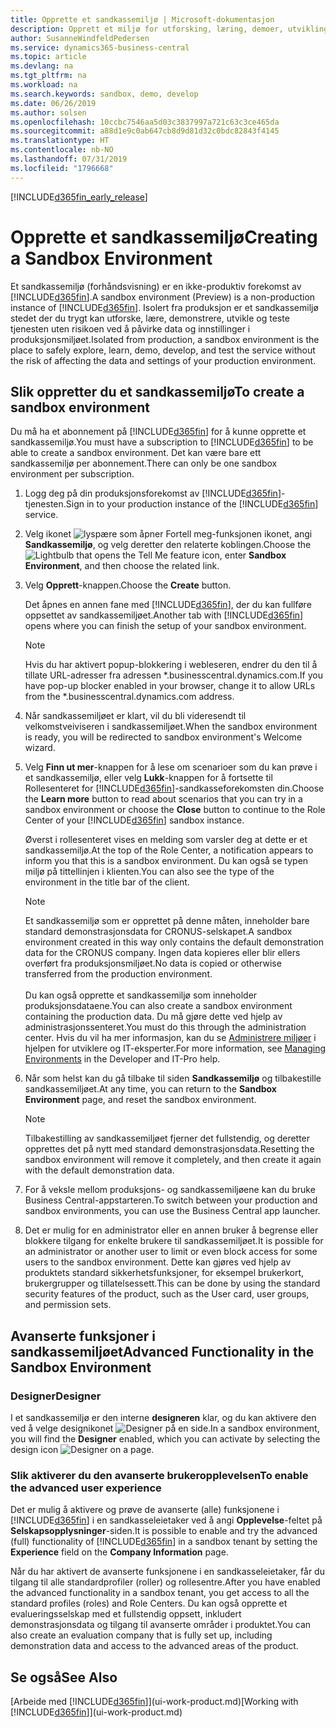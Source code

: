 ```yaml
---
title: Opprette et sandkassemiljø | Microsoft-dokumentasjon
description: Opprett et miljø for utforsking, læring, demoer, utvikling og testing.
author: SusanneWindfeldPedersen
ms.service: dynamics365-business-central
ms.topic: article
ms.devlang: na
ms.tgt_pltfrm: na
ms.workload: na
ms.search.keywords: sandbox, demo, develop
ms.date: 06/26/2019
ms.author: solsen
ms.openlocfilehash: 10ccbc7546aa5d03c3837997a721c63c3ce465da
ms.sourcegitcommit: a88d1e9c0ab647cb8d9d81d32c0bdc82843f4145
ms.translationtype: HT
ms.contentlocale: nb-NO
ms.lasthandoff: 07/31/2019
ms.locfileid: "1796668"
---
```

[!INCLUDE[d365fin_early_release](includes/d365fin_early_release.md.md)]

# <a name="creating-a-sandbox-environment"></a><span data-ttu-id="8c729-103">Opprette et sandkassemiljø</span><span class="sxs-lookup"><span data-stu-id="8c729-103">Creating a Sandbox Environment</span></span>
<span data-ttu-id="8c729-104">Et sandkassemiljø (forhåndsvisning) er en ikke-produktiv forekomst av [!INCLUDE[d365fin](includes/d365fin_md.md)].</span><span class="sxs-lookup"><span data-stu-id="8c729-104">A sandbox environment (Preview) is a non-production instance of [!INCLUDE[d365fin](includes/d365fin_md.md)].</span></span> <span data-ttu-id="8c729-105">Isolert fra produksjon er et sandkassemiljø stedet der du trygt kan utforske, lære, demonstrere, utvikle og teste tjenesten uten risikoen ved å påvirke data og innstillinger i produksjonsmiljøet.</span><span class="sxs-lookup"><span data-stu-id="8c729-105">Isolated from production, a sandbox environment is the place to safely explore, learn, demo, develop, and test the service without the risk of affecting the data and settings of your production environment.</span></span>

## <a name="to-create-a-sandbox-environment"></a><span data-ttu-id="8c729-106">Slik oppretter du et sandkassemiljø</span><span class="sxs-lookup"><span data-stu-id="8c729-106">To create a sandbox environment</span></span>
<span data-ttu-id="8c729-107">Du må ha et abonnement på [!INCLUDE[d365fin](includes/d365fin_md.md)] for å kunne opprette et sandkassemiljø.</span><span class="sxs-lookup"><span data-stu-id="8c729-107">You must have a subscription to [!INCLUDE[d365fin](includes/d365fin_md.md)] to be able to create a sandbox environment.</span></span> <span data-ttu-id="8c729-108">Det kan være bare ett sandkassemiljø per abonnement.</span><span class="sxs-lookup"><span data-stu-id="8c729-108">There can only be one sandbox environment per subscription.</span></span>

1. <span data-ttu-id="8c729-109">Logg deg på din produksjonsforekomst av [!INCLUDE[d365fin](includes/d365fin_md.md)]-tjenesten.</span><span class="sxs-lookup"><span data-stu-id="8c729-109">Sign in to your production instance of the [!INCLUDE[d365fin](includes/d365fin_md.md)] service.</span></span>

2. <span data-ttu-id="8c729-110">Velg ikonet ![lyspære som åpner Fortell meg-funksjonen](media/ui-search/search_small.png "Fortell hva du vil gjøre") ikonet, angi **Sandkassemiljø**, og velg deretter den relaterte koblingen.</span><span class="sxs-lookup"><span data-stu-id="8c729-110">Choose the ![Lightbulb that opens the Tell Me feature](media/ui-search/search_small.png "Tell me what you want to do") icon, enter **Sandbox Environment**, and then choose the related link.</span></span>
<!-- ![Sandbox Environment Setup](./media/across-sandbox/sandbox-environment-setup.png) -->
3. <span data-ttu-id="8c729-111">Velg **Opprett**-knappen.</span><span class="sxs-lookup"><span data-stu-id="8c729-111">Choose the **Create** button.</span></span>  

    <span data-ttu-id="8c729-112">Det åpnes en annen fane med [!INCLUDE[d365fin](includes/d365fin_md.md)], der du kan fullføre oppsettet av sandkassemiljøet.</span><span class="sxs-lookup"><span data-stu-id="8c729-112">Another tab with [!INCLUDE[d365fin](includes/d365fin_md.md)] opens where you can finish the setup of your sandbox environment.</span></span>

    > [!NOTE]  
    >  <span data-ttu-id="8c729-113">Hvis du har aktivert popup-blokkering i webleseren, endrer du den til å tillate URL-adresser fra adressen \*.businesscentral.dynamics.com.</span><span class="sxs-lookup"><span data-stu-id="8c729-113">If you have pop-up blocker enabled in your browser, change it to allow URLs from the \*.businesscentral.dynamics.com address.</span></span>

4. <span data-ttu-id="8c729-114">Når sandkassemiljøet er klart, vil du bli videresendt til velkomstveiviseren i sandkassemiljøet.</span><span class="sxs-lookup"><span data-stu-id="8c729-114">When the sandbox environment is ready, you will be redirected to sandbox environment's Welcome wizard.</span></span>
<!-- ![Sandbox Welcome Wizard](./media/across-sandbox/sandbox-wizard.png) -->

5. <span data-ttu-id="8c729-115">Velg **Finn ut mer**-knappen for å lese om scenarioer som du kan prøve i et sandkassemiljø, eller velg **Lukk**-knappen for å fortsette til Rollesenteret for [!INCLUDE[d365fin](includes/d365fin_md.md)]-sandkasseforekomsten din.</span><span class="sxs-lookup"><span data-stu-id="8c729-115">Choose the **Learn more** button to read about scenarios that you can try in a sandbox environment or choose the **Close** button to continue to the Role Center of your [!INCLUDE[d365fin](includes/d365fin_md.md)] sandbox instance.</span></span>

    <span data-ttu-id="8c729-116">Øverst i rollesenteret vises en melding som varsler deg at dette er et sandkassemiljø.</span><span class="sxs-lookup"><span data-stu-id="8c729-116">At the top of the Role Center, a notification appears to inform you that this is a sandbox environment.</span></span> <span data-ttu-id="8c729-117">Du kan også se typen miljø på tittellinjen i klienten.</span><span class="sxs-lookup"><span data-stu-id="8c729-117">You can also see the type of the environment in the title bar of the client.</span></span>
    <!-- ![Sandbox RoleCenter Notification](./media/across-sandbox/sandbox-rolecenter-notification.png) -->

    > [!NOTE]
    > <span data-ttu-id="8c729-118">Et sandkassemiljø som er opprettet på denne måten, inneholder bare standard demonstrasjonsdata for CRONUS-selskapet.</span><span class="sxs-lookup"><span data-stu-id="8c729-118">A sandbox environment created in this way only contains the default demonstration data for the CRONUS company.</span></span> <span data-ttu-id="8c729-119">Ingen data kopieres eller blir ellers overført fra produksjonsmiljøet.</span><span class="sxs-lookup"><span data-stu-id="8c729-119">No data is copied or otherwise transferred from the production environment.</span></span><br /><br />
    > <span data-ttu-id="8c729-120">Du kan også opprette et sandkassemiljø som inneholder produksjonsdataene.</span><span class="sxs-lookup"><span data-stu-id="8c729-120">You can also create a sandbox environment containing the production data.</span></span> <span data-ttu-id="8c729-121">Du må gjøre dette ved hjelp av administrasjonssenteret.</span><span class="sxs-lookup"><span data-stu-id="8c729-121">You must do this through the administration center.</span></span> <span data-ttu-id="8c729-122">Hvis du vil ha mer informasjon, kan du se [Administrere miljøer](/business-central/dev-itpro/administration/tenant-admin-center-environments) i hjelpen for utviklere og IT-eksperter.</span><span class="sxs-lookup"><span data-stu-id="8c729-122">For more information, see [Managing Environments](/business-central/dev-itpro/administration/tenant-admin-center-environments) in the Developer and IT-Pro help.</span></span>

6. <span data-ttu-id="8c729-123">Når som helst kan du gå tilbake til siden **Sandkassemiljø** og tilbakestille sandkassemiljøet.</span><span class="sxs-lookup"><span data-stu-id="8c729-123">At any time, you can return to the **Sandbox Environment** page, and reset the sandbox environment.</span></span>
    > [!NOTE]  
    >  <span data-ttu-id="8c729-124">Tilbakestilling av sandkassemiljøet fjerner det fullstendig, og deretter opprettes det på nytt med standard demonstrasjonsdata.</span><span class="sxs-lookup"><span data-stu-id="8c729-124">Resetting the sandbox environment will remove it completely, and then create it again with the default demonstration data.</span></span>  

7. <span data-ttu-id="8c729-125">For å veksle mellom produksjons- og sandkassemiljøene kan du bruke Business Central-appstarteren.</span><span class="sxs-lookup"><span data-stu-id="8c729-125">To switch between your production and sandbox environments, you can use the Business Central app launcher.</span></span>
<!-- ![Sandbox Dynamics365 Menu](./media/across-sandbox/sandbox-dynamics365-menu.png) -->

8. <span data-ttu-id="8c729-126">Det er mulig for en administrator eller en annen bruker å begrense eller blokkere tilgang for enkelte brukere til sandkassemiljøet.</span><span class="sxs-lookup"><span data-stu-id="8c729-126">It is possible for an administrator or another user to limit or even block access for some users to the sandbox environment.</span></span> <span data-ttu-id="8c729-127">Dette kan gjøres ved hjelp av produktets standard sikkerhetsfunksjoner, for eksempel brukerkort, brukergrupper og tillatelsessett.</span><span class="sxs-lookup"><span data-stu-id="8c729-127">This can be done by using the standard security features of the product, such as the User card, user groups, and permission sets.</span></span>

<!-- ![Sandbox Permission Sets](./media/across-sandbox/sandbox-permission-sets.png) -->

## <a name="advanced-functionality-in-the-sandbox-environment"></a><span data-ttu-id="8c729-128">Avanserte funksjoner i sandkassemiljøet</span><span class="sxs-lookup"><span data-stu-id="8c729-128">Advanced Functionality in the Sandbox Environment</span></span>
### <a name="designer"></a><span data-ttu-id="8c729-129">Designer</span><span class="sxs-lookup"><span data-stu-id="8c729-129">Designer</span></span>
<span data-ttu-id="8c729-130">I et sandkassemiljø er den interne **designeren** klar, og du kan aktivere den ved å velge designikonet ![Designer](./media/across-sandbox/sandbox-inclient-design-icon.png) på en side.</span><span class="sxs-lookup"><span data-stu-id="8c729-130">In a sandbox environment, you will find the **Designer** enabled, which you can activate by selecting the design icon ![Designer](./media/across-sandbox/sandbox-inclient-design-icon.png) on a page.</span></span>

<!-- ![In-client Designer](./media/across-sandbox/sandbox-inclient-designer.png) -->

### <a name="to-enable-the-advanced-user-experience"></a><span data-ttu-id="8c729-131">Slik aktiverer du den avanserte brukeropplevelsen</span><span class="sxs-lookup"><span data-stu-id="8c729-131">To enable the advanced user experience</span></span>
<span data-ttu-id="8c729-132">Det er mulig å aktivere og prøve de avanserte (alle) funksjonene i [!INCLUDE[d365fin](includes/d365fin_md.md)] i en sandkasseleietaker ved å angi **Opplevelse**-feltet på **Selskapsopplysninger**-siden.</span><span class="sxs-lookup"><span data-stu-id="8c729-132">It is possible to enable and try the advanced (full) functionality of [!INCLUDE[d365fin](includes/d365fin_md.md)] in a sandbox tenant by setting the **Experience** field on the **Company Information** page.</span></span>

<!-- ![Sandbox Environment Advanced](./media/across-sandbox/sandbox-advanced.png) -->

<!-- ![Sandbox Production](./media/across-sandbox/sandbox-production.png) -->

<span data-ttu-id="8c729-133">Når du har aktivert de avanserte funksjonene i en sandkasseleietaker, får du tilgang til alle standardprofiler (roller) og rollesentre.</span><span class="sxs-lookup"><span data-stu-id="8c729-133">After you have enabled the advanced functionality in a sandbox tenant, you get access to all the standard profiles (roles) and Role Centers.</span></span> <span data-ttu-id="8c729-134">Du kan også opprette et evalueringsselskap med et fullstendig oppsett, inkludert demonstrasjonsdata og tilgang til avanserte områder i produktet.</span><span class="sxs-lookup"><span data-stu-id="8c729-134">You can also create an evaluation company that is fully set up, including demonstration data and access to the advanced areas of the product.</span></span>

<!-- ![Sandbox New Company](./media/across-sandbox/sandbox-newcompany.png) -->


## <a name="see-also"></a><span data-ttu-id="8c729-135">Se også</span><span class="sxs-lookup"><span data-stu-id="8c729-135">See Also</span></span>
<span data-ttu-id="8c729-136">[Arbeide med [!INCLUDE[d365fin](includes/d365fin_md.md)]](ui-work-product.md)</span><span class="sxs-lookup"><span data-stu-id="8c729-136">[Working with [!INCLUDE[d365fin](includes/d365fin_md.md)]](ui-work-product.md)</span></span>  
